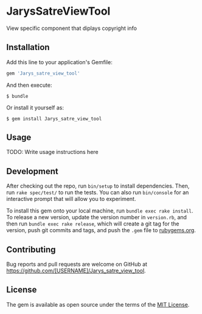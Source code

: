 # JarysSatreViewTool

View specific component that diplays copyright info

## Installation

Add this line to your application's Gemfile:

```ruby
gem 'Jarys_satre_view_tool'
```

And then execute:

    $ bundle

Or install it yourself as:

    $ gem install Jarys_satre_view_tool

## Usage

TODO: Write usage instructions here

## Development

After checking out the repo, run `bin/setup` to install dependencies. Then, run `rake spec/test/` to run the tests. You can also run `bin/console` for an interactive prompt that will allow you to experiment.

To install this gem onto your local machine, run `bundle exec rake install`. To release a new version, update the version number in `version.rb`, and then run `bundle exec rake release`, which will create a git tag for the version, push git commits and tags, and push the `.gem` file to [rubygems.org](https://rubygems.org).

## Contributing

Bug reports and pull requests are welcome on GitHub at https://github.com/[USERNAME]/Jarys_satre_view_tool.


## License

The gem is available as open source under the terms of the [MIT License](http://opensource.org/licenses/MIT).

